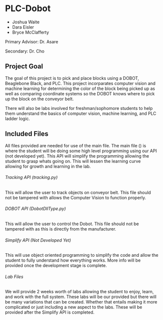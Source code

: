 # PLC-Dobot

- Joshua Waite
- Dara Eisler
- Bryce McClafferty

Primary Advisor: Dr. Asare

Secondary: Dr. Cho

## Project Goal

The goal of this project is to pick and place blocks using a DOBOT, Beaglebone Black, and PLC. This project incorparates computer vision and machine learning for determining the color of the block being picked up as well as comparing coordinate systems so the DOBOT knows where to pick up the block on the conveyor belt. 

There will also be labs involved for freshman/sophomore students to help them understand the basics of computer vision, machine learning, and PLC ladder logic.

## Included Files

All files provided are needed for use of the main file. The main file () is where the student will be doing some high level programming using our API (not developed yet). This API will simplify the programming allowing the student to grasp whats going on. This will lessen the learning curve allowing for growth and learning in the lab.

###### Tracking API (tracking.py)
This will allow the user to track objects on conveyor belt. This file should not be tampered with allows the Computer Vision to function properly.


###### DOBOT API (DobotDllType.py)

This will allow the user to control the Dobot. This file should not be tampered with as this is directly from the manufacturer.

###### Simplify API (Not Developed Yet)

This will use object oriented programming to simplify the code and allow the student to fully understand how everything works. More info will be provided once the development stage is complete.

###### Lab Files

We will provide 2 weeks worth of labs allowing the student to enjoy, learn, and work with the full system. These labs will be our provided but there will be many variations that can be created. Whether that entails making it more complicated or just including a new aspect to the labs. These will be provided after the Simplify API is completed.

